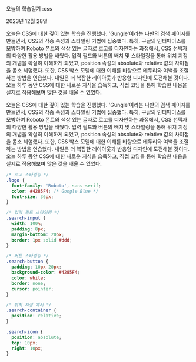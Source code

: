 오늘의 학습일기 :css

2023년 12월 28일

오늘은 CSS에 대한 깊이 있는 학습을 진행했다.
'Gungle'이라는 나만의 검색 페이지를 만들면서, CSS의 각종 속성과 스타일링 기법에 집중했다.
특히, 구글의 인터페이스를 모방하여 Roboto 폰트와 색상 있는 글자로 로고를 디자인하는 과정에서, CSS 선택자의 다양한 활용 방법을 배웠다.
입력 필드와 버튼의 배치 및 스타일링을 통해 위치 지정의 개념을 확실히 이해하게 되었고, position 속성의 absolute와 relative 값의 차이점을 몸소 체험했다.
또한, CSS 박스 모델에 대한 이해를 바탕으로 테두리와 여백을 조절하는 방법을 연습했다. 
내일은 더 복잡한 레이아웃과 반응형 디자인에 도전해볼 것이다.
오늘 하루 동안 CSS에 대한 새로운 지식을 습득하고, 직접 코딩을 통해 학습한 내용을 실제로 적용해보며 많은 것을 배울 수 있었다.

오늘은 CSS에 대한 깊이 있는 학습을 진행했다. 'Gungle'이라는 나만의 검색 페이지를 만들면서, CSS의 각종 속성과 스타일링 기법에 집중했다. 특히, 구글의 인터페이스를 모방하여 Roboto 폰트와 색상 있는 글자로 로고를 디자인하는 과정에서, CSS 선택자의 다양한 활용 방법을 배웠다. 입력 필드와 버튼의 배치 및 스타일링을 통해 위치 지정의 개념을 확실히 이해하게 되었고, position 속성의 absolute와 relative 값의 차이점을 몸소 체험했다. 또한, CSS 박스 모델에 대한 이해를 바탕으로 테두리와 여백을 조절하는 방법을 연습했다. 내일은 더 복잡한 레이아웃과 반응형 디자인에 도전해볼 것이다. 오늘 하루 동안 CSS에 대한 새로운 지식을 습득하고, 직접 코딩을 통해 학습한 내용을 실제로 적용해보며 많은 것을 배울 수 있었다.

```css
/* 로고 스타일링 */
.logo {
  font-family: 'Roboto', sans-serif;
  color: #4285F4; /* Google Blue */
  font-size: 36px;
}

/* 입력 필드 스타일링 */
.search-input {
  width: 100%;
  padding: 8px;
  margin-bottom: 20px;
  border: 1px solid #ddd;
}

/* 버튼 스타일링 */
.search-button {
  padding: 10px 20px;
  background-color: #4285F4;
  color: white;
  border: none;
  cursor: pointer;
}

/* 위치 지정 예시 */
.search-container {
  position: relative;
}

.search-icon {
  position: absolute;
  top: 10px;
  right: 10px;
}






